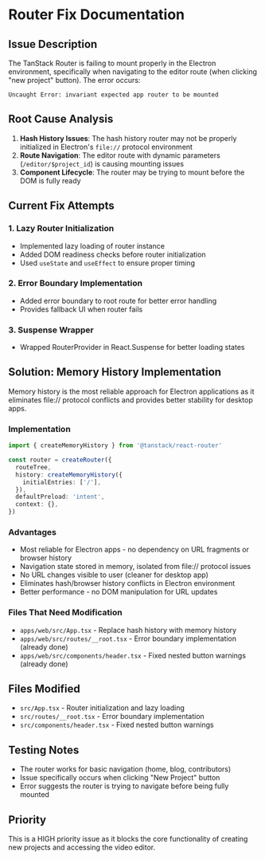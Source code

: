 # Router Fix Documentation

## Issue Description
The TanStack Router is failing to mount properly in the Electron environment, specifically when navigating to the editor route (when clicking "new project" button). The error occurs:

```
Uncaught Error: invariant expected app router to be mounted
```

## Root Cause Analysis
1. **Hash History Issues**: The hash history router may not be properly initialized in Electron's `file://` protocol environment
2. **Route Navigation**: The editor route with dynamic parameters (`/editor/$project_id`) is causing mounting issues
3. **Component Lifecycle**: The router may be trying to mount before the DOM is fully ready

## Current Fix Attempts

### 1. Lazy Router Initialization
- Implemented lazy loading of router instance
- Added DOM readiness checks before router initialization
- Used `useState` and `useEffect` to ensure proper timing

### 2. Error Boundary Implementation
- Added error boundary to root route for better error handling
- Provides fallback UI when router fails

### 3. Suspense Wrapper
- Wrapped RouterProvider in React.Suspense for better loading states

## Solution: Memory History Implementation

Memory history is the most reliable approach for Electron applications as it eliminates file:// protocol conflicts and provides better stability for desktop apps.

### Implementation
```typescript
import { createMemoryHistory } from '@tanstack/react-router'

const router = createRouter({
  routeTree,
  history: createMemoryHistory({
    initialEntries: ['/'],
  }),
  defaultPreload: 'intent',
  context: {},
})
```

### Advantages
- Most reliable for Electron apps - no dependency on URL fragments or browser history
- Navigation state stored in memory, isolated from file:// protocol issues
- No URL changes visible to user (cleaner for desktop app)
- Eliminates hash/browser history conflicts in Electron environment
- Better performance - no DOM manipulation for URL updates

### Files That Need Modification
- `apps/web/src/App.tsx` - Replace hash history with memory history
- `apps/web/src/routes/__root.tsx` - Error boundary implementation (already done)
- `apps/web/src/components/header.tsx` - Fixed nested button warnings (already done)

## Files Modified
- `src/App.tsx` - Router initialization and lazy loading
- `src/routes/__root.tsx` - Error boundary implementation
- `src/components/header.tsx` - Fixed nested button warnings

## Testing Notes
- The router works for basic navigation (home, blog, contributors)
- Issue specifically occurs when clicking "New Project" button
- Error suggests the router is trying to navigate before being fully mounted

## Priority
This is a HIGH priority issue as it blocks the core functionality of creating new projects and accessing the video editor.